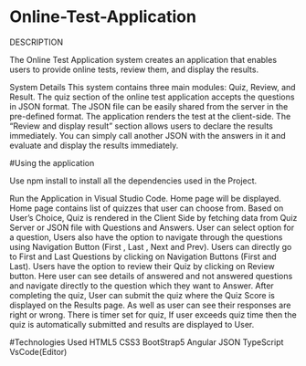 # Online-Test-Application
DESCRIPTION

The Online Test Application system creates an application that enables users to provide online tests, review them, and display the results.

System Details
This system contains three main modules: Quiz, Review, and Result. The quiz section of the online test application accepts the questions in JSON format. The JSON file can be easily shared from the server in the pre-defined format. The application renders the test at the client-side.
The “Review and display result” section allows users to declare the results immediately. You can simply call another JSON with the answers in it and evaluate and display the results immediately.

#Using the application

Use npm install to install all the dependencies used in the Project.

Run the Application in Visual Studio Code.
Home page will be displayed. Home page contains list of quizzes that user can choose from.
Based on User’s Choice, Quiz is rendered in the Client Side by fetching data from Quiz Server or JSON file with Questions and Answers.
User can select option for a question, Users also have the option to navigate through the questions using Navigation Button (First , Last , Next and Prev).
Users can directly go to First and Last Questions by clicking on Navigation Buttons (First and Last).
Users have the option to review their Quiz by clicking on Review button. Here user can see details of answered and not answered questions and navigate directly to the question which they want to Answer.
After completing the quiz, User can submit the quiz where the Quiz Score is displayed on the Results page. As well as user can see their responses are right or wrong.
There is timer set for quiz, If user exceeds quiz time then the quiz is automatically submitted and results are displayed to User.

#Technologies Used
HTML5
CSS3
BootStrap5
Angular
JSON
TypeScript
VsCode(Editor)
